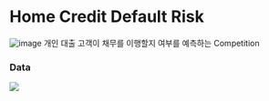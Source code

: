 # Home Credit Default Risk

![image](https://user-images.githubusercontent.com/67913569/127973500-14408130-6566-466e-b26b-39dff02f0e8e.png)
개인 대출 고객이 채무를 이행할지 여부를 예측하는 Competition


### Data



<img src="https://user-images.githubusercontent.com/67913569/127853093-b8797cbb-2508-420c-b37c-6940e0e7c61f.png">

